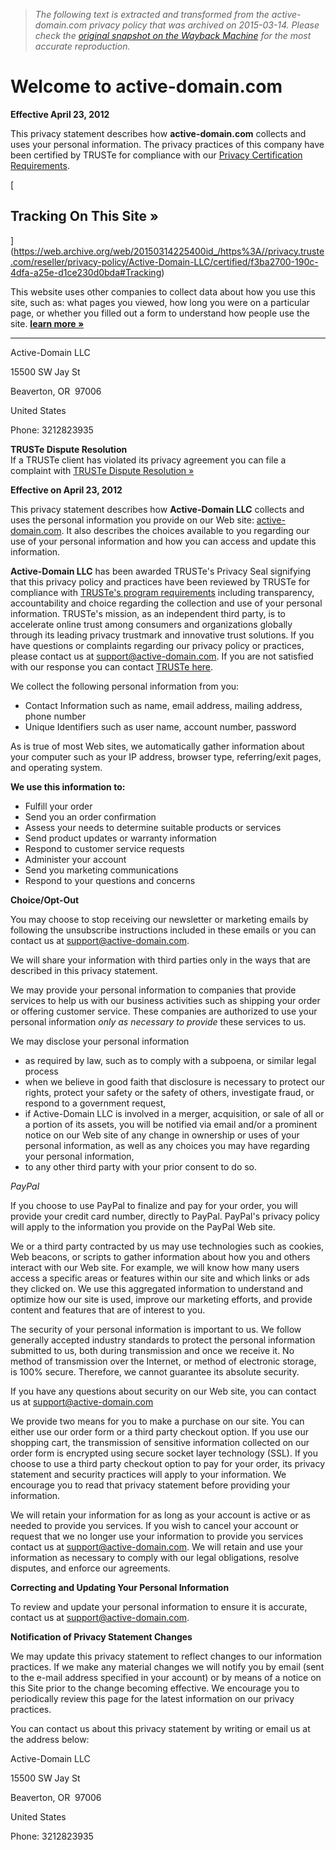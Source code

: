 > *The following text is extracted and transformed from the active-domain.com privacy policy that was archived on 2015-03-14. Please check the [original snapshot on the Wayback Machine](https://web.archive.org/web/20150314225400id_/https%3A//privacy.truste.com/reseller/privacy-policy/Active-Domain-LLC/certified/f3ba2700-190c-4dfa-a25e-d1ce230d0bda) for the most accurate reproduction.*

# Welcome to active-domain.com

[](https://privacy.truste.com/privacy-seal/Active-Domain-LLC/validation?validationId=52785705-0090-413d-b182-fd893b71fc1b&referer=active-domain.com)**Effective April 23, 2012**

This privacy statement describes how **active-domain.com** collects and uses your personal information. The privacy practices of this company have been certified by TRUSTe for compliance with our [Privacy Certification Requirements](http://www.truste.com/privacy-program-requirements/index.html). 

[

## Tracking On This Site »

](https://web.archive.org/web/20150314225400id_/https%3A//privacy.truste.com/reseller/privacy-policy/Active-Domain-LLC/certified/f3ba2700-190c-4dfa-a25e-d1ce230d0bda#Tracking)

This website uses other companies to collect data about how you use this site, such as: what pages you viewed, how long you were on a particular page, or whether you filled out a form to understand how people use the site. **[learn more »](https://web.archive.org/web/20150314225400id_/https%3A//privacy.truste.com/reseller/privacy-policy/Active-Domain-LLC/certified/f3ba2700-190c-4dfa-a25e-d1ce230d0bda#Tracking)**

* * *

Active-Domain LLC

15500 SW Jay St 

Beaverton, OR  97006

United States

Phone: 3212823935

 **TRUSTe Dispute Resolution**  
If a TRUSTe client has violated its privacy agreement you can file a complaint with [TRUSTe Dispute Resolution »](http://www.truste.com/watchdog)

  


[](https://privacy.truste.com/privacy-seal/Active-Domain-LLC/validation?validationId=52785705-0090-413d-b182-fd893b71fc1b&referer=active-domain.com)

 **Effective on April 23, 2012**

This privacy statement describes how **Active-Domain LLC** collects and uses the personal information you provide on our Web site: [ active-domain.com](http://active-domain.com/). It also describes the choices available to you regarding our use of your personal information and how you can access and update this information.

 **Active-Domain LLC** has been awarded TRUSTe's Privacy Seal signifying that this privacy policy and practices have been reviewed by TRUSTe for compliance with [TRUSTe's program requirements](http://www.truste.com/privacy-program-requirements/index.html) including transparency, accountability and choice regarding the collection and use of your personal information. TRUSTe's mission, as an independent third party, is to accelerate online trust among consumers and organizations globally through its leading privacy trustmark and innovative trust solutions. If you have questions or complaints regarding our privacy policy or practices, please contact us at [support@active-domain.com](mailto:support@active-domain.com). If you are not satisfied with our response you can contact [TRUSTe here](http://www.truste.com/about_TRUSTe/contact_us.html).

We collect the following personal information from you:

  * Contact Information such as name, email address, mailing address, phone number
  * Unique Identifiers such as user name, account number, password



As is true of most Web sites, we automatically gather information about your computer such as your IP address, browser type, referring/exit pages, and operating system.

 **We use this information to:**

  * Fulfill your order
  * Send you an order confirmation
  * Assess your needs to determine suitable products or services
  * Send product updates or warranty information
  * Respond to customer service requests
  * Administer your account
  * Send you marketing communications
  * Respond to your questions and concerns



 **Choice/Opt-Out**

You may choose to stop receiving our newsletter or marketing emails by following the unsubscribe instructions included in these emails or you can contact us at [support@active-domain.com](mailto:support@active-domain.com).

We will share your information with third parties only in the ways that are described in this privacy statement.

We may provide your personal information to companies that provide services to help us with our business activities such as shipping your order or offering customer service. These companies are authorized to use your personal information _only as necessary to provide_ these services to us.

We may disclose your personal information

  * as required by law, such as to comply with a subpoena, or similar legal process 
  * when we believe in good faith that disclosure is necessary to protect our rights, protect your safety or the safety of others, investigate fraud, or respond to a government request,
  * if Active-Domain LLC is involved in a merger, acquisition, or sale of all or a portion of its assets, you will be notified via email and/or a prominent notice on our Web site of any change in ownership or uses of your personal information, as well as any choices you may have regarding your personal information,
  * to any other third party with your prior consent to do so.



 _PayPal_

If you choose to use PayPal to finalize and pay for your order, you will provide your credit card number, directly to PayPal. PayPal's privacy policy will apply to the information you provide on the PayPal Web site.

We or a third party contracted by us may use technologies such as cookies, Web beacons, or scripts to gather information about how you and others interact with our Web site. For example, we will know how many users access a specific areas or features within our site and which links or ads they clicked on. We use this aggregated information to understand and optimize how our site is used, improve our marketing efforts, and provide content and features that are of interest to you.

The security of your personal information is important to us. We follow generally accepted industry standards to protect the personal information submitted to us, both during transmission and once we receive it. No method of transmission over the Internet, or method of electronic storage, is 100% secure. Therefore, we cannot guarantee its absolute security.

If you have any questions about security on our Web site, you can contact us at [support@active-domain.com](mailto:support@active-domain.com)

We provide two means for you to make a purchase on our site. You can either use our order form or a third party checkout option. If you use our shopping cart, the transmission of sensitive information collected on our order form is encrypted using secure socket layer technology (SSL). If you choose to use a third party checkout option to pay for your order, its privacy statement and security practices will apply to your information. We encourage you to read that privacy statement before providing your information.

We will retain your information for as long as your account is active or as needed to provide you services. If you wish to cancel your account or request that we no longer use your information to provide you services contact us at [support@active-domain.com](mailto:support@active-domain.com). We will retain and use your information as necessary to comply with our legal obligations, resolve disputes, and enforce our agreements.

 **Correcting and Updating Your Personal Information**

To review and update your personal information to ensure it is accurate, contact us at [support@active-domain.com](mailto:support@active-domain.com).

 **Notification of Privacy Statement Changes**

We may update this privacy statement to reflect changes to our information practices. If we make any material changes we will notify you by email (sent to the e-mail address specified in your account) or by means of a notice on this Site prior to the change becoming effective. We encourage you to periodically review this page for the latest information on our privacy practices.

You can contact us about this privacy statement by writing or email us at the address below:

Active-Domain LLC

15500 SW Jay St 

Beaverton, OR  97006

United States

Phone: 3212823935
